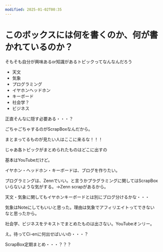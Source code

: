 ```yaml
---
modified: 2025-01-02T00:35
---
```

# このボックスには何を書くのか、何が書かれているのか？

そもそも自分が興味あるor知識があるトピックってなんなんだろう

- 天文  
- 気象  
- プログラミング  
- イヤホンヘッドホン  
- キーボード  
- 社会学？  
- ビジネス  

正直そんなに隠す必要ある・・・？

ごちゃごちゃするのがScrapBoxなんだから。

まとまってるものが見たい人はここに来るな！！！

じゃあ各トピックがまとめられたものはどこに出すの

基本はYouTubeだけど。

イヤホン・ヘッドホン・キーボードは、ブログを作りたい。

プログラミングは、Zennでいい。と言うかプラグラミングに関してはScrapBoxいらないような気がする。→Zenn scrapがあるから。

天文・気象に関してもイヤホンキーボードとは別にブログ分けるかな・・・

気象はNoteにしてもいいと思った。理由は気象でアフィリエイトってできないなと思ったから。

社会学、ビジネスをテキストでまとめたものは出さない。YouTubeオンリー。

え。待ってCi-enに何出せばいいの・・・？

ScrapBox定期まとめ・・・？？？